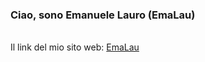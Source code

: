 ### Ciao, sono Emanuele Lauro (EmaLau)
<br>
Il link del mio sito web: 
<a href="https://www.emalau.com/">EmaLau</a>
